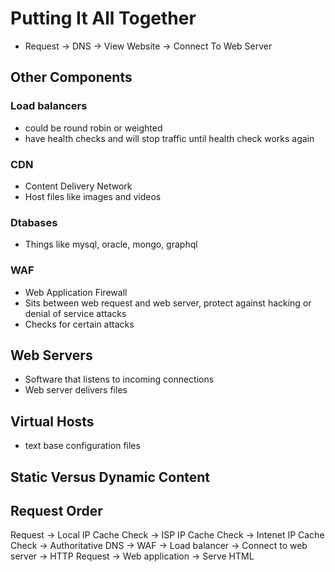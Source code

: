 # Putting It All Together
* Request -> DNS -> View Website -> Connect To Web Server

## Other Components

### Load balancers
* could be round robin or weighted
* have health checks and will stop traffic until health check works again

### CDN
* Content Delivery Network
* Host files like images and videos

### Dtabases
* Things like mysql, oracle, mongo, graphql

### WAF
* Web Application Firewall
* Sits between web request and web server, protect against hacking or denial of service attacks
* Checks for certain attacks

## Web Servers
*  Software that listens to incoming connections
*  Web server delivers files

## Virtual Hosts
* text base configuration files

## Static Versus Dynamic Content

## Request Order
Request -> Local IP Cache Check -> ISP IP Cache Check -> Intenet IP Cache Check -> Authoritative DNS -> WAF -> Load balancer -> Connect to web  server -> HTTP Request -> Web application -> Serve HTML
